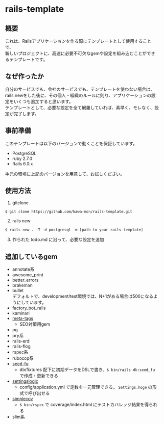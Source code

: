 # rails-template
## 概要
これは、Railsアプリケーションを作る際にテンプレートとして使用することで、  
新しいプロジェクトに、高速に必要不可欠なgemや設定を組み込むことができるテンプレートです。

## なぜ作ったか
自分のサービスでも、会社のサービスでも、テンプレートを使わない場合は、  
rails newをした後に、その個人・組織のルールに則り、アプリケーションの設定をいくつも追加すると思います。  
テンプレートとして、必要な設定を全て網羅していれば、素早く、モレなく、設定が完了します。  

## 事前準備
このテンプレートは以下のバージョンで動くことを保証しています。  

- PostgreSQL
- ruby 2.7.0
- Rails 6.0.x

手元の環境に上記のバージョンを用意して、お試しください。

## 使用方法
1. gitclone  
```
$ git clone https://github.com/kawa-mon/rails-template.git
```

2. rails new
```
$ rails new . -T -d postgresql -m [path to your rails-template]
```

3. 作られた todo.md に沿って、必要な設定を追加

## 追加しているgem
- annotate系
- awesome_print
- better_errors
- brakeman
- bullet  
  デフォルトで、development/test環境では、N+1がある場合は500になるようにしています。
- factory_bot_rails
- kaminari
- [meta-tags](https://github.com/kpumuk/meta-tags)
  - SEO対策用gem
- pg
- pry系
- rails-erd
- rails-flog
- rspec系
- rubocop系
- [seed-fu](https://github.com/mbleigh/seed-fu)
  - db/fixtures 配下に初期データをDSLで書き、`$ bin/rails db:seed_fu` で作成・更新できる
- [settingslogic](https://github.com/binarylogic/settingslogic)
  - config/application.yml で定数を一元管理できる。 `Settings.hoge` の形式で呼び出せる
- [simplecov](https://github.com/colszowka/simplecov)
  - `$ bin/rspec` で coverage/index.html にテストカバレッジ結果を得られる
- slim系
